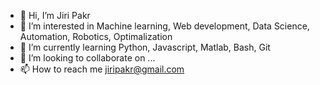 - 👋 Hi, I’m Jiri Pakr
- 👀 I’m interested in Machine learning, Web development, Data Science, Automation, Robotics, Optimalization
- 🌱 I’m currently learning Python, Javascript, Matlab, Bash, Git
- 💞️ I’m looking to collaborate on ...
- 📫 How to reach me jiripakr@gmail.com
